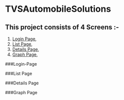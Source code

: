 # TVSAutomobileSolutions

This project consists of 4 Screens :-
--------------------------------------
1. [Login Page](#Login-Page),
2. [List Page](#List-Page),
3. [Details Page](#Details-Page),
4. [Graph Page](#Graph-Page),

###Login-Page


###List Page

###Details Page

###Graph Page
